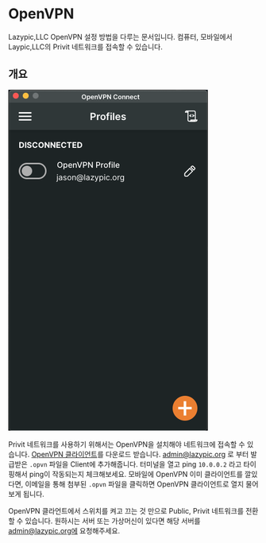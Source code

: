 # OpenVPN
Lazypic,LLC OpenVPN 설정 방법을 다루는 문서입니다. 컴퓨터, 모바일에서 Laypic,LLC의 Privit 네트워크를 접속할 수 있습니다.

## 개요

![sc](openvpn_client.png)

Privit 네트워크를 사용하기 위해서는 OpenVPN을 설치해야 네트워크에 접속할 수 있습니다.
[OpenVPN 클라이언트](https://openvpn.net/client/)를 다운로드 받습니다. admin@lazypic.org 로 부터 발급받은 `.opvn` 파일을 Client에 추가해줍니다.
터미널을 열고 ping `10.0.0.2` 라고 타이핑해서 ping이 작동되는지 체크해보세요. 모바일에 OpenVPN 이미 클라이언트를 깔있다면, 이메일을 통해 첨부된 `.opvn` 파일을 클릭하면 OpenVPN 클라이언트로 열지 물어보게 됩니다.

OpenVPN 클라언트에서 스위치를 켜고 끄는 것 만으로 Public, Privit 네트워크를 전환할 수 있습니다.
원하시는 서버 또는 가상머신이 있다면 해당 서버를 admin@lazypic.org에 요청해주세요.
